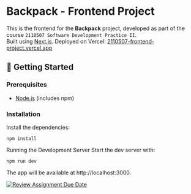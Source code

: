 # Backpack - Frontend Project

This is the frontend for the **Backpack** project, developed as part of the course `2110507 Software Development Practice II`.  
Built using [Next.js](https://nextjs.org/).
Deployed on Vercel: [2110507-frontend-project.vercel.app](https://2110507-frontend-project.vercel.app/)

## 🚀 Getting Started

### Prerequisites

- [Node.js](https://nodejs.org/) (includes npm)

### Installation

Install the dependencies:

```
npm install
```

Running the Development Server
Start the dev server with:

```
npm run dev
```

The app will be available at http://localhost:3000.

[![Review Assignment Due Date](https://classroom.github.com/assets/deadline-readme-button-22041afd0340ce965d47ae6ef1cefeee28c7c493a6346c4f15d667ab976d596c.svg)](https://classroom.github.com/a/CeVLFQ6o)
